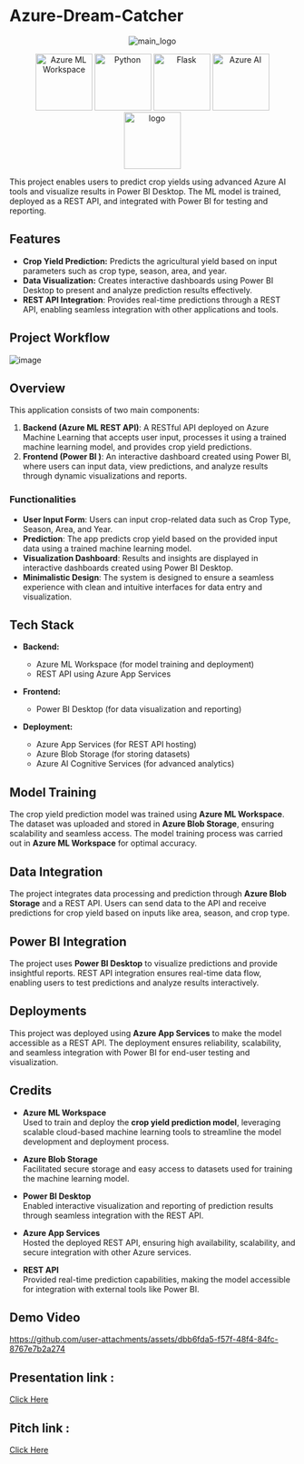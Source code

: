  # Azure-Dream-Catcher


<p align="center">
  <img src="https://github.com/user-attachments/assets/0485e4f8-ffd2-4560-a4c0-9e6aa102549f" alt="main_logo">
</p>
<p align="center">
<img src="https://img.shields.io/badge/Azure_ML-0078D4?style=for-the-badge&logo=microsoft-azure&logoColor=white" alt="Azure ML Workspace" width="100" />
<img src="https://img.shields.io/badge/Python-3776AB?style=for-the-badge&logo=python&logoColor=white" alt="Python" width="100" />
<img src="https://img.shields.io/badge/Flask-000000?style=for-the-badge&logo=flask&logoColor=white" alt="Flask" width="100" />
<img src="https://img.shields.io/badge/Azure_AI-5C2D91?style=for-the-badge&logo=microsoft-azure&logoColor=white" alt="Azure AI" width="100" />
  <img src="https://img.shields.io/badge/Node.js-43853D?style=for-the-badge&logo=node.js&logoColor=white" alt="logo" width="100" />

  </p>
This project enables users to predict crop yields using advanced Azure AI tools and visualize results in Power BI Desktop. The ML model is trained, deployed as a REST API, and integrated with Power BI for testing and reporting.


## Features
- **Crop Yield Prediction:** Predicts the agricultural yield based on input parameters such as crop type, season, area, and year.
- **Data Visualization:** Creates interactive dashboards using Power BI Desktop to present and analyze prediction results effectively.
- **REST API Integration**: Provides real-time predictions through a REST API, enabling seamless integration with other applications and tools.

## Project Workflow

![image](https://github.com/user-attachments/assets/0627ff30-3fea-47d2-969c-bb76a002eac3)


## Overview
This application consists of two main components:
1. **Backend (Azure ML REST API)**:  A RESTful API deployed on Azure Machine Learning that accepts user input, processes it using a trained machine learning model, and provides crop yield predictions.
2. **Frontend (Power BI )**: An interactive dashboard created using Power BI, where users can input data, view predictions, and analyze results through dynamic visualizations and reports.


### Functionalities
- **User Input Form**: Users can input crop-related data such as Crop Type, Season, Area, and Year.  
- **Prediction**: The app predicts crop yield based on the provided input data using a trained machine learning model.  
- **Visualization Dashboard**: Results and insights are displayed in interactive dashboards created using Power BI Desktop.  
- **Minimalistic Design**: The system is designed to ensure a seamless experience with clean and intuitive interfaces for data entry and visualization.  

 
## **Tech Stack**
- **Backend:**  
  - Azure ML Workspace (for model training and deployment)  
  - REST API using Azure App Services  

- **Frontend:**  
  - Power BI Desktop (for data visualization and reporting)  

- **Deployment:**  
  - Azure App Services (for REST API hosting)  
  - Azure Blob Storage (for storing datasets)  
  - Azure AI Cognitive Services (for advanced analytics)  



## Model Training  
The crop yield prediction model was trained using **Azure ML Workspace**. The dataset was uploaded and stored in **Azure Blob Storage**, ensuring scalability and seamless access. The model training process was carried out in **Azure ML Workspace** for optimal accuracy.

## Data Integration  
The project integrates data processing and prediction through **Azure Blob Storage** and a REST API. Users can send data to the API and receive predictions for crop yield based on inputs like area, season, and crop type.

## Power BI Integration  
The project uses **Power BI Desktop** to visualize predictions and provide insightful reports. REST API integration ensures real-time data flow, enabling users to test predictions and analyze results interactively.

## Deployments  
This project was deployed using **Azure App Services** to make the model accessible as a REST API. The deployment ensures reliability, scalability, and seamless integration with Power BI for end-user testing and visualization.

## Credits  

- **Azure ML Workspace**  
  Used to train and deploy the **crop yield prediction model**, leveraging scalable cloud-based machine learning tools to streamline the model development and deployment process.

- **Azure Blob Storage**  
  Facilitated secure storage and easy access to datasets used for training the machine learning model.

- **Power BI Desktop**  
  Enabled interactive visualization and reporting of prediction results through seamless integration with the REST API.

- **Azure App Services**  
  Hosted the deployed REST API, ensuring high availability, scalability, and secure integration with other Azure services.

- **REST API**  
  Provided real-time prediction capabilities, making the model accessible for integration with external tools like Power BI.  

## Demo Video 

https://github.com/user-attachments/assets/dbb6fda5-f57f-48f4-84fc-8767e7b2a274



## Presentation link :

[Click Here](https://stdntpartners-my.sharepoint.com/:p:/g/personal/debaditya_som_studentambassadors_com/EWMoHN3y8vtFhJCVOkuc9E8BQuNsuMDeGY3_Lb8dRkARpg?e=zBeoXg)

## Pitch link :

[Click Here](https://www.youtube.com/watch?v=Kc6VUHSGFVY)
